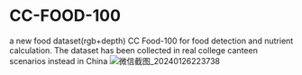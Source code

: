 # CC-FOOD-100
a new food dataset(rgb+depth) CC Food-100 for food detection and nutrient calculation. The dataset has been collected in real college canteen scenarios instead in China
![微信截图_20240126223738](https://github.com/zichengzichengzi/CC-FOOD-100/assets/43312794/0675115a-5734-47f4-97c8-797cb75f5440)

